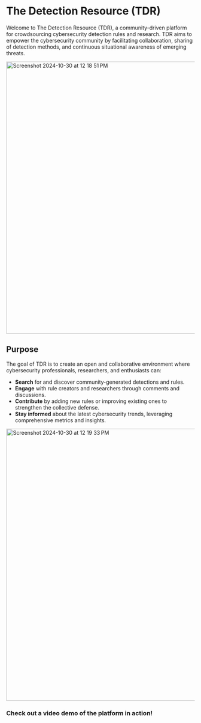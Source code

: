 # The Detection Resource (TDR)

Welcome to The Detection Resource (TDR), a community-driven platform for crowdsourcing cybersecurity detection rules and research. TDR aims to empower the cybersecurity community by facilitating collaboration, sharing of detection methods, and continuous situational awareness of emerging threats.

<img width="725" alt="Screenshot 2024-10-30 at 12 18 51 PM" src="https://github.com/user-attachments/assets/efa494b5-1a59-4b7d-93ff-60c8ff926d6c">

## Purpose
The goal of TDR is to create an open and collaborative environment where cybersecurity professionals, researchers, and enthusiasts can:

- **Search** for and discover community-generated detections and rules.
- **Engage** with rule creators and researchers through comments and discussions.
- **Contribute** by adding new rules or improving existing ones to strengthen the collective defense.
- **Stay informed** about the latest cybersecurity trends, leveraging comprehensive metrics and insights.


<img width="725" alt="Screenshot 2024-10-30 at 12 19 33 PM" src="https://github.com/user-attachments/assets/7be68b23-1ef6-465a-80bd-ad7356b42931">

### Check out a video demo of the platform in action!
[<source src="https://github.com/user-attachments/assets/89fe62a5-f098-4a2c-9252-987a0f15edf2" type="video/mp4">](https://github.com/user-attachments/assets/89fe62a5-f098-4a2c-9252-987a0f15edf2)

